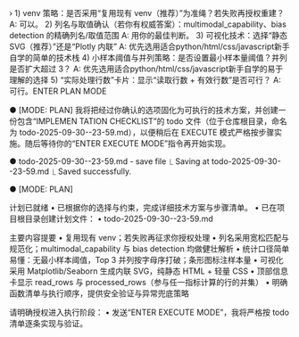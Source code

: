 ›   1) venv 策略：是否采用“复用现有
    venv（推荐）”为准绳？若失败再授权重建？
    A: 可以。
    2) 列名与取值确认（若你有权威答案）：multimodal_capability、bias
    detection 的精确列名/取值范围
    A: 用你的最佳判断。
    3) 可视化技术：选择“静态 SVG（推荐）”还是“Plotly 内联”
    A: 优先选用适合python/html/css/javascript新手自学的简单的技术栈
    4) 小样本阈值与并列策略：是否设置最小样本量阈值？并列是否扩大超过
    3？
    A: 优先选用适合python/html/css/javascript新手自学的易于理解的选择
    5) “实际处理行数”卡片：显示“读取行数 + 有效行数”是否可行？
    A: 可行。ENTER PLAN MODE

 ● [MODE: PLAN]
   我将把经过你确认的选项固化为可执行的技术方案，并创建一份包含“IMPLEMEN
   TATION CHECKLIST”的 todo 文件（位于仓库根目录，命名为
   todo-2025-09-30--23-59.md），以便稍后在 EXECUTE
   模式严格按步骤实施。随后等待你的“ENTER EXECUTE MODE”指令再开始实现。

 ● todo-2025-09-30--23-59.md - save file
   ⎿ Saving at todo-2025-09-30--23-59.md
   ⎿ Saved successfully.

 ● [MODE: PLAN]

   计划已就绪
     • 已根据你的选择与约束，完成详细技术方案与步骤清单。
     • 已在项目根目录创建计划文件：
        • todo-2025-09-30--23-59.md

   主要内容提要
     • 复用现有 venv；若失败再征求你授权处理
     • 列名采用宽松匹配与规范化；multimodal_capability 与 bias detection
       均做健壮解析
     • 统计口径简单易懂：无最小样本阈值，Top 3
       并列按字母序打破；条形图标注样本量
     • 可视化采用 Matplotlib/Seaborn 生成内联 SVG，纯静态 HTML + 轻量
       CSS
     • 顶部信息卡显示 read_rows 与
       processed_rows（参与任一指标计算的行的并集）
     • 明确函数清单与执行顺序，提供安全验证与异常兜底策略

   请明确授权进入执行阶段：
     • 发送“ENTER EXECUTE MODE”，我将严格按 todo 清单逐条实现与验证。

